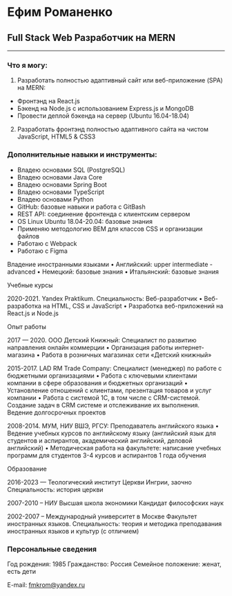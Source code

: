 # Ефим Романенко #

## Full Stack Web Разработчик на MERN ##

*** 

### Что я могу: ###

1. Разработать полностью адаптивный сайт или веб-приложение (SPA) на MERN: 
- Фронтэнд на React.js
- Бэкенд на Node.js с использованием Express.js и MongoDB
- Провести деплой бэкенда на сервер (Ubuntu 16.04-18.04)

2. Разработать фронтэнд полностью адаптивного сайта на чистом JavaScript, HTML5 & CSS3

### Дополнительные навыки и инструменты: ###

- Владею основами SQL (PostgreSQL)
- Владею основами Java Core
- Владею основами Spring Boot
- Владею основами TypeScript
- Владею основами Python
- GitHub: базовые навыки и работа с GitBash
- REST API: соединение фронтенда с клиентским сервером
- OS Linux Ubuntu 18.04-20.04: базовые знания
- Применяю методологию BEM для классов CSS и организации файлов
- Работаю с Webpack
- Работаю с Figma



Владение иностранными языками
• Английский: upper intermediate - advanced
• Немецкий: базовые знания
• Итальянский: базовые знания

Учебные курсы

2020-2021. Yandex Praktikum. Специальность: Веб-разработчик
    • Веб-разработка на HTML, CSS и JavaScript
    • Разработка веб-приложений на React.js и Node.js


Опыт работы

2017 — 2020. ООО Детский Книжный: 
Специалист по развитию направления онлайн коммерции
    • Организация работы интернет-магазина
    • Работа в розничных магазинах сети «Детский книжный»

2015-2017. LAD RM Trade Company:
Специалист (менеджер) по работе с бюджетными организациями
    • Работа с ключевыми клиентами компании в сфере образования и бюджетных организаций
    • Установление отношений с клиентами, презентация товаров и услуг компании
    • Работа с системой 1С, в том числе с CRM-системой. Создание задач в CRM системе и отслеживание их выполнения. Ведение долгосрочных проектов

2008-2014. МУМ, НИУ ВШЭ, РГСУ: Преподаватель английского языка
    • Ведение учебных курсов по английскому языку (английский язык для студентов и аспирантов, академический английский, деловой английский)
    • Методическая работа на факультете: написание учебных программ для студентов 3-4 курсов и аспирантов 1 года обучения

Образование

2016-2023 — Теологический институт Церкви Ингрии, заочно
Специальность: история церкви

2007-2010 – НИУ Высшая школа экономики
Кандидат философских наук

2002-2007 – Международный университет в Москве
Факультет иностранных языков. Специальность: теория и методика преподавания иностранных языков и культур (с отличием)

### Персональные сведения ###

Год рождения: 1985
Гражданство: Россия
Семейное положение: женат, есть дети

E-mail: fmkrom@yandex.ru
